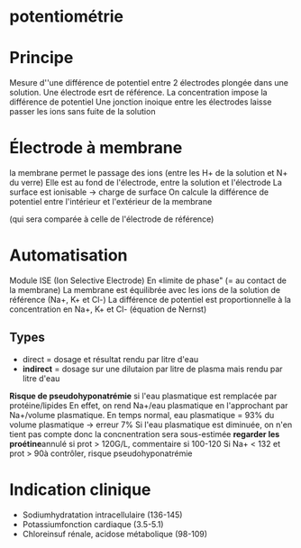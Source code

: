 # potentiométrie




# Principe


Mesure d''une différence de potentiel entre 2 électrodes plongée dans une solution.
Une électrode esrt de référence.
La concentration impose la différence de potentiel
Une jonction inoique entre les électrodes laisse passer les ions sans fuite de la solution 


# Électrode à membrane


la membrane permet le passage des ions (entre les H+ de la solution et N+ du verre)
Elle est au fond de l'électrode, entre la solution et l'électrode
La surface est ionisable -> charge de surface
On calcule la différence de potentiel entre l'intérieur et l'extérieur de la membrane 

(qui sera comparée à celle de l'électrode de référence) 


# Automatisation


Module ISE (Ion Selective Electrode)
En «limite de phase" (= au contact de la membrane)
La membrane est équilibrée avec les ions de la solution de référence (Na+, K+ et Cl-)
La différence de potentiel est proportionnelle à la concentration en Na+, K+ et Cl- (équation de Nernst) 


## Types


- direct = dosage et résultat rendu par litre d'eau 
- **indirect** = dosage sur une dilutaion par litre de plasma mais rendu par litre d'eau 

**Risque de pseudohyponatrémie** si l'eau plasmatique est remplacée par protéine/lipides
En effet,
on rend Na+/eau plasmatique en l'approchant par Na+/volume plasmatique.
En temps normal, eau plasmatique = 93% du volume plasmatique -> erreur 7%
Si l'eau plasmatique est diminuée, on n'en tient pas compte donc la concnentration sera sous-estimée
**regarder les proétine**annulé si prot > 120G/L, commentaire si 100-120
Si Na+ < 132 et prot > 90à contrôler, risque pseudohyponatrémie 


# Indication clinique


- Sodiumhydratation intracellulaire (136-145) 
- Potassiumfonction cardiaque (3.5-5.1) 
- Chloreinsuf rénale, acidose métabolique (98-109) 

